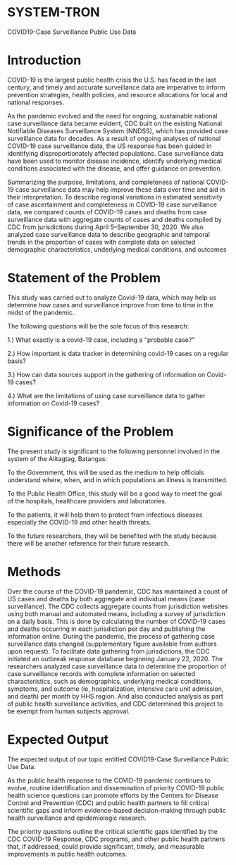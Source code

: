 # SYSTEM-TRON
COVID19-Case Surveillance Public Use Data

# Introduction

COVID-19 is the largest public health crisis the U.S. has faced in the last century, and timely and accurate surveillance data are imperative to inform prevention strategies, health policies, and resource allocations for local and national responses.

As the pandemic evolved and the need for ongoing, sustainable national case surveillance data became evident, CDC built on the existing National Notifiable Diseases Surveillance System (NNDSS), which has provided case surveillance data for decades. As a result of ongoing analyses of national COVID-19 case surveillance data, the US response has been guided in identifying disproportionately affected populations. Case surveillance data have been used to monitor disease incidence, identify underlying medical conditions associated with the disease, and offer guidance on prevention.

Summarizing the purpose, limitations, and completeness of national COVID-19 case surveillance data may help improve these data over time and aid in their interpretation. To describe regional variations in estimated sensitivity of case ascertainment and completeness in COVID-19 case surveillance data, we compared counts of COVID-19 cases and deaths from case surveillance data with aggregate counts of cases and deaths compiled by CDC from jurisdictions during April 5–September 30, 2020. We also analyzed case surveillance data to describe geographic and temporal trends in the proportion of cases with complete data on selected demographic characteristics, underlying medical conditions, and outcomes



# Statement of the Problem

This study was carried out to analyze Covid-19 data, which may help us determine how cases and surveillance improve from time to time in the midst of the pandemic.

The following questions will be the sole focus of this research:

1.) What exactly is a covid-19 case, including a "probable case?"

2.) How important is data tracker in determining covid-19 cases on a regular basis?

3.) How can data sources support in the gathering of information on Covid-19 cases?

4.) What are the limitations of using case surveillance data to gather information on Covid-19 cases?


# Significance of the Problem 

The present study is significant to the following personnel involved in the system of the Alitagtag, Batangas:

To the Government, this will be used as the  medium to help officials understand where, when, and in which populations an illness is transmitted.

To the Public Health Office, this study will be a good way to meet the goal of the hospitals, healthcare providers and laboratories. 

To the patients, it will help them to protect from infectious diseases especially the COVID-19 and other health threats. 

To the future researchers, they will be benefited with the study because there will be another reference for their future research.

# Methods

Over the course of the COVID-19 pandemic, CDC has maintained a count of US cases and deaths by both aggregate and individual means (case surveillance). The CDC collects aggregate counts from jurisdiction websites using both manual and automated means, including a survey of jurisdiction on a daily basis. This is done by calculating the number of COVID-19 cases and deaths occurring in each jurisdiction per day and publishing the information online. During the pandemic, the process of gathering case surveillance data changed (supplementary figure available from authors upon request). To facilitate data gathering from jurisdictions, the CDC initiated an outbreak response database beginning January 22, 2020. The researchers analyzed case surveillance data to determine the proportion of case surveillance records with complete information on selected characteristics, such as demographics, underlying medical conditions, symptoms, and outcome (ie, hospitalization, intensive care unit admission, and death) per month by HHS region. And also conducted analysis as part of public health surveillance activities, and CDC determined this project to be exempt from human subjects approval.


# Expected Output

The expected output of our topic entitled COVID19-Case Surveillance Public Use Data. 

As the public health response to the COVID-19 pandemic continues to evolve, routine identification and dissemination of priority COVID-19 public health science questions can promote efforts by the Centers for Disease Control and Prevention (CDC) and public health partners to fill critical scientific gaps and inform evidence-based decision-making through public health surveillance and epidemiologic research. 

The priority questions outline the critical scientific gaps identified by the CDC COVID-19 Response, CDC programs, and other public health partners that, if addressed, could provide significant, timely, and measurable improvements in public health outcomes.


